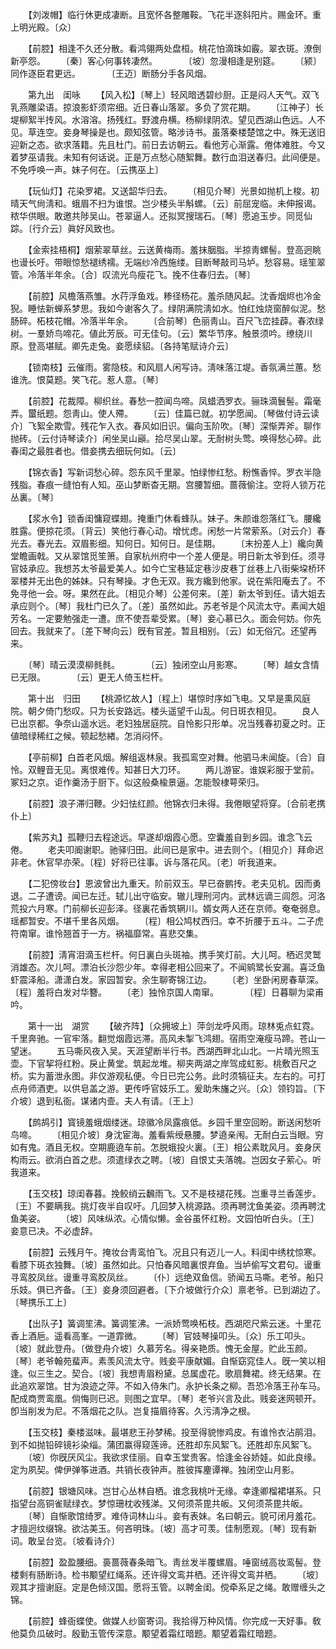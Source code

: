 <!-- { "loadSidebar": true } -->
　　【刘泼帽】临行休更成凄断。且宽怀各整雕鞍。飞花半逐斜阳片。赐金环。重上明光殿。〔众〕 

　　【前腔】相逢不久还分散。看鸿翎两处盘桓。桃花怕滴珠如霰。翠衣斑。潦倒新亭怨。 
　　〔秦〕客心何事转凄然。　　　　〔坡〕忽漫相逢是别筵。 
　　〔颍〕同作逐臣君更远。　　　　〔王迈〕断肠分手各风烟。 

　　第九出　闺咏 
　　【风入松】〔琴上〕轻风暗透碧纱厨。正是闷人天气。双飞乳燕雕梁语。掠浪影虾须帘细。近日春山落翠。多负了赏花期。 
　　〔江神子〕长堤柳絮半抟风。水溶溶。扬残红。野渡舟横。杨柳绿阴浓。望见西湖山色远。人不见。草连空。妾身琴操是也。颇知弦管。略涉诗书。虽落秦楼楚馆之中。殊无送旧迎新之态。欲求落籍。先且杜门。前日去访朝云。看他芳心渐露。倦体难胜。今又着梦巫请我。未知有何话说。正是万点愁心随絮舞。数行血泪送春归。此间便是。不免呼唤一声。妹子何在。〔云携巫上〕 

　　【玩仙灯】花染罗裙。又送韶华归去。 
　　〔相见介琴〕光景如抛机上梭。初晴天气尙淸和。蛾眉不扫为谁恨。岂少楼头半斛螺。〔云〕前屈宠临。未伸报谒。秾华供眼。敢邀共陟吴山。苍翠逼人。还拟冥搜瑞石。〔琴〕愿追玉步。同觅仙踪。〔行介云〕眞好风致也。 

　　【金索挂梧桐】烟萦翠草丝。云送黄梅雨。羞抹胭脂。半掠靑螺髻。登高迥眺也谩长吁。带眼惊愁褪绣襦。无端纱冷西施缕。目断琴敲司马垆。愁容易。瑶笙翠管。冷落半年余。〔合〕叹流光鸟瘦花飞。挽不住春归去。〔琴〕 

　　【前腔】风檐落燕雏。水荇浮鱼戏。糁径杨花。羞杀随风起。沈香烟烬也冷金猊。睡怯新蝉系梦思。我如今谢客久了。绿阴满院淸如水。怕红烛烧窗醉似泥。愁肠碎。柘枝花帽。冷落半年余。 
　　〔合前琴〕色丽靑山。百尺飞峦挂薜。春浓绿树。一羣娇鸟啼花。値此芳辰。可无佳句。〔云〕繁华节序。触景须吟。缭绕川原。登高堪赋。卿先走兔。妾愿续貂。〔各持笔赋诗介云〕 

　　【锁南枝】云催雨。雾隐枝。和风扇人闲写诗。淸味落江堤。香氛满兰蕙。愁谁洗。恨莫题。笑飞花。惹人意。〔琴〕 

　　【前腔】花裁障。柳织丝。春愁一腔闻鸟啼。凤蜡洒罗衣。骊珠滴鬟髻。霜毫弄。蠒纸题。怨靑山。使人殢。 
　　〔云〕佳篇已就。初学愿闻。〔琴做付诗云读介〕飞絮全欺雪。残花乍入衣。春风如旧识。偏向玉阶吹。〔琴〕深惭弄斧。聊作抛砖。〔云付诗琴读介〕闲坐吴山巓。拾尽吴山翠。无耐树头莺。唤得愁心碎。此春闺之最胜者也。借妾携去细玩何如。〔云〕 

　　【锦衣香】写新词愁心碎。怨东风千里翠。怕绿惨红愁。粉憔香悴。罗衣半隐残脂。春痕一缝怕有人知。巫山梦断杳无期。宫腰暂细。蔷薇偷注。空将人锁万花丛裏。〔琴〕 

　　【浆水令】锁香闺慵窥蝶翅。掩重门休看蜂队。妹子。朱颜谁怨落红飞。腰纔胜露。便掠花须。〔背云〕笑他行春心动。增忧虑。闲愁一片常萦系。〔对云介〕春光去。春光去。双眉影细。知何日。知何日。是佳期。 
　　〔末扮差人上〕纔向黄堂瞻画戟。又从翠馆觅笙箫。自家杭州府中一个差人便是。明日新太爷到任。须寻官妓承应。我想苏太爷最爱美人。如今亡宝巷延定巷沙皮巷丁丝巷上八街柴垜桥环翠楼并无出色的姊妹。只有琴操。才色无双。我方纔到他家。说在紫阳庵去了。不免寻他一会。呀。果然在此。〔相见介琴〕公差何来。〔差〕新太爷到任。请大姐去承应则个。〔琴〕我杜门已久了。〔差〕虽然如此。苏老爷是个风流太守。素闻大姐芳名。一定要勉强走一遭。庶不使吾辈受累。〔琴〕妾心慕已久。面会何妨。你先回去。我就来了。〔差下琴向云〕旣有官差。暂且相别。〔云〕如无俗冗。还望再来。 

　　〔琴〕晴云漠漠柳毵毵。　　　　〔云〕独闭空山月影寒。 
　　〔琴〕越女含情已无限。　　　　〔云〕更无人倚玉栏杆。 

　　第十出　归田 
　　【桃源忆故人】〔程上〕堪惊时序如飞电。又早是熏风庭院。朝夕倚门愁叹。只为长安路远。楼头遥望千山乱。何日斑衣相见。 
　　良人已出京都。争奈山遥水远。老妇独居庭院。自怜影只形单。况当残春初夏之时。正値暗绿稀红之候。顿起愁緖。怎消闷怀。 

　　【亭前柳】白首老风烟。解组返林泉。我孤鸾空对舞。他驷马未闻旋。〔合〕自怜。双鲤音无见。离恨难传。知甚日大刀环。 
　　两儿游宦。谁娱彩服于堂前。冢妇之京。讵作羹汤于厨下。似这般桑楡景逼。怎能彀棣萼荣归。 

　　【前腔】浪子滞归鞭。少妇怯红颜。他锦衣归未得。我倦眼望将穿。〔合前老携仆上〕 

　　【紫苏丸】孤鞭归去程途远。早遂却烟霞心愿。空囊羞自到乡园。谁念飞云倦。 
　　老夫叩阍谢职。驰驿归田。此间已是家中。进去则个。〔相见介〕拜命迟非老。休官早亦荣。〔程〕好将已往事。诉与落花风。〔老〕听我道来。 

　　【二犯傍妆台】恩波曾出九重天。阶前双玉。早已奋鹏抟。老夫见机。因而勇退。二子遭谤。闻已左迁。轼儿出守临安。辙儿理刑河内。武林远谪三闾怨。河洛荒投六月寒。门前柳长迎彭泽。径裏花香筑辋川。婿女两人还在京师。奄奄弱息。瑶都暂安。不堪千里各风烟。 
　　〔程〕相公鸠杖西归。幸不折腰于五斗。二子虎符南窜。谁怜翘首于一方。祸福靡常。喜悲交集。 

　　【前腔】淸宵泪滴玉栏杆。何日裏白头斑袖。携手笑灯前。大儿呵。栖迟灵鹫消雄态。次儿呵。漂泊长沙怨少年。幸得老相公回来了。不闻鹓鹭长安漏。喜泛鱼虾震泽船。潇潇白发。家园暂安。余生聊寄锦江边。 
　　〔老〕坐卧闲房春草深。　　　　〔程〕羞将白发对华簪。 
　　〔老〕独怜京国人南窜。　　　　〔程〕日暮聊为梁甫吟。 

　　第十一出　湖赏 
　　【破齐阵】〔众拥坡上〕萍剑龙呼风雨。琼林兎点虹霓。千里奔驰。一官牢落。翻觉烟霞远滞。高风未掣飞鸿翅。宿雨空淹瘦马蹄。苍山一望迷。 
　　五马嘶风夜入吴。天涯望断半行书。西湖西畔北山北。一片晴光照玉壶。下官挈将红粉。戾止黄堂。筑起龙堆。柳夹两湖之岸驾成虹影。桃敷百尺之桥。实为蓄泄永图。非仅游观私便。今日已完公务。此时须犒征夫。左右的。可打点舟师酒吏。以供皂盖之游。更传呼官妓乐工。爰助朱旛之兴。〔众〕领钧旨。〔下介坡〕退到私衙。谋诸内壸。夫人有请。〔王上〕 

　　【鹧鸪引】寳镜羞蛾烟缕迷。琼徽冷凤露痕低。乡园千里空回盼。断送闲愁听鸟啼。 
　　〔相见介坡〕身沈宦海。羞看紫绶悬腰。梦遶亲闱。无耐白云当眼。穷如有鬼。酒且无权。空期鹿遶车前。怎脱蛾投火裏。〔王〕相公素耽风月。妾身厌构雨云。欲消白首之悲。须遣绿衣之聘。〔坡〕自恨丈夫落魄。岂因女子萦心。听我道来。 

　　【玉交枝】琼闺春暮。挽鲛绡云飜雨飞。又不是枝褪花残。岂重寻兰香莲步。〔王〕不要瞒我。挑灯夜半自叹吁。几回梦入桃源路。须再聘沈鱼美姿。须再聘沈鱼美姿。 
　　〔坡〕风味纵浓。心情似懒。金谷虽怀红粉。文园怕听白头。〔王〕妾意已决。不必虚辞。 

　　【前腔】云残月午。掩妆台靑鸾怕飞。况且只有迈儿一人。料闺中绣枕惊寒。看膝下斑衣独舞。〔坡〕虽然如此。只怕春风暗裏恨弃鱼。当垆偷写文君句。谩重寻鸾胶凤丝。谩重寻鸾胶凤丝。 
　　〔仆〕远绝双鱼信。骄闻五马嘶。老爷。船只乐妓。俱已齐备。〔王〕妾身须回避者。〔下介坡做行介众〕禀老爷。已到湖边了。〔琴携乐工上〕 

　　【出队子】簧调笙沸。簧调笙沸。一派娇莺唤柘枝。西湖咫尺紫云迷。十里花香上酒巵。遥看高峯。一道霏微。 
　　〔琴〕官妓琴操叩头。〔众〕乐工叩头。〔坡〕就此登舟。〔做登舟介坡〕久慕芳名。得亲艳质。愧无金屋。贮此玉颜。〔琴〕老爷翰苑蜚声。素羡风流太守。贱妾平康献媚。自惭窈窕佳人。旣一笑以相逢。似三生之。契合。〔坡〕我想靑眉粉黛。总属虚花。歌扇舞裙。终无结果。在此追欢翠馆。甘为浪迹之萍。不如入侍朱门。永护长条之柳。吾恐冷落王孙车马。配成商贾鸾凰。倘悔则已迟。则图之宜早。〔琴〕老爷兴言及此。贱妾迷网顿开。卽当削发为尼。不落烟花之队。岂复描眉待客。久污淸净之根。 

　　【玉交枝】秦楼滋味。最堪悲王孙梦稀。投至得貌惨鸡皮。有谁怜衣沾鹃泪。到不如抛铅碎镜衫染缁。蒲团赢得窥莲谛。还胜却东风絮飞。还胜却东风絮飞。 
　　〔坡〕你旣厌风尘。我欲求佳丽。自幸玉堂贵客。恰逢金谷娇娃。如此良缘。定为夙契。俾伊弹筝进酒。共销长夜钟声。胜彼挥麈谭禅。独闭空山月影。 

　　【前腔】银塘风味。岂甘心丛林自栖。谁念我桃叶无缘。幸逢卿榴裙堪系。只指望台高铜雀赋绿衣。梦惊珊枕收残涕。又何须茶毘共皈。又何须茶毘共皈。 
　　〔琴〕自惭歌馆绮罗。难侍词林山斗。妾有表妹。名曰朝云。貌可闭月羞花。才擅迥纹缀锦。欲沽美玉。何吝明珠。〔坡〕高才可羡。佳制愿观。〔琴〕现有新词。敢呈台览。〔坡看诗介〕 

　　【前腔】盈盈腰细。裛蔷薇春条暗飞。靑丝发半覆螺眉。唾窗绒高妆鸾髻。登楼剩有肠断诗。检书颙望红绳系。还许得文鸾并栖。还许得文鸾并栖。 
　　〔坡〕观其才擅谢庭。定是色倾汉国。愿将玉管。以聘金闺。傥牵系足之绳。敢赠缠头之锦。 

　　【前腔】蜂衙蝶使。做媒人纱窗寄词。我拾得万种风情。你完成一天好事。敎他莫负瓜破时。殷勤玉管传深意。颙望着霜红暗题。颙望着霜红暗题。 
